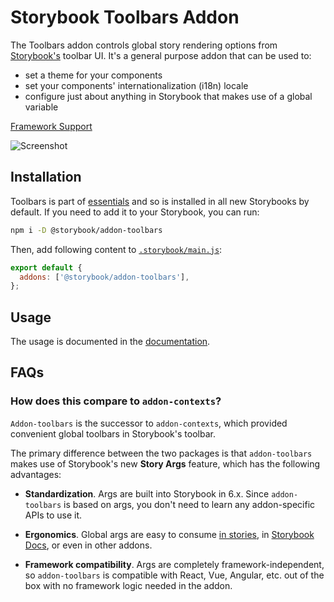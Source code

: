 # Storybook Toolbars Addon

The Toolbars addon controls global story rendering options from [Storybook's](https://storybook.js.org) toolbar UI. It's a general purpose addon that can be used to:

- set a theme for your components
- set your components' internationalization (i18n) locale
- configure just about anything in Storybook that makes use of a global variable

[Framework Support](https://storybook.js.org/docs/api/frameworks-feature-support)

![Screenshot](https://raw.githubusercontent.com/storybookjs/storybook/next/code/addons/toolbars/docs/hero.gif)

## Installation

Toolbars is part of [essentials](https://storybook.js.org/docs/essentials) and so is installed in all new Storybooks by default. If you need to add it to your Storybook, you can run:

```sh
npm i -D @storybook/addon-toolbars
```

Then, add following content to [`.storybook/main.js`](https://storybook.js.org/docs/configure/#configure-your-storybook-project):

```js
export default {
  addons: ['@storybook/addon-toolbars'],
};
```

## Usage

The usage is documented in the [documentation](https://storybook.js.org/docs/essentials/toolbars-and-globals).

## FAQs

### How does this compare to `addon-contexts`?

`Addon-toolbars` is the successor to `addon-contexts`, which provided convenient global toolbars in Storybook's toolbar.

The primary difference between the two packages is that `addon-toolbars` makes use of Storybook's new **Story Args** feature, which has the following advantages:

- **Standardization**. Args are built into Storybook in 6.x. Since `addon-toolbars` is based on args, you don't need to learn any addon-specific APIs to use it.

- **Ergonomics**. Global args are easy to consume [in stories](https://storybook.js.org/docs/essentials/toolbars-and-globals#consuming-globals-from-within-a-story), in [Storybook Docs](https://github.com/storybookjs/storybook/tree/next/code/addons/docs), or even in other addons.

* **Framework compatibility**. Args are completely framework-independent, so `addon-toolbars` is compatible with React, Vue, Angular, etc. out of the box with no framework logic needed in the addon.
